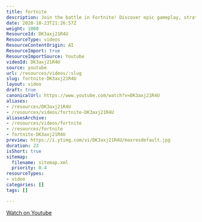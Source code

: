 ```yaml
---
title: fortnite
description: Join the battle in Fortnite! Discover epic gameplay, strategies, and thrilling moments as players compete to be the last one standing.
date: 2020-10-23T21:26:57Z
weight: 1000
ResourceId: DK3axj21R4U
ResourceType: videos
ResourceContentOrigin: AI
ResourceImport: true
ResourceImportSource: Youtube
videoId: DK3axj21R4U
source: youtube
url: /resources/videos/:slug
slug: fortnite-DK3axj21R4U
layout: video
draft: true
canonicalUrl: https://www.youtube.com/watch?v=DK3axj21R4U
aliases:
- /resources/DK3axj21R4U
- /resources/videos/fortnite-DK3axj21R4U
aliasesArchive:
- /resources/videos/fortnite
- /resources/fortnite
- fortnite-DK3axj21R4U
preview: https://i.ytimg.com/vi/DK3axj21R4U/maxresdefault.jpg
duration: 23
isShort: true
sitemap:
  filename: sitemap.xml
  priority: 0.4
resourceTypes:
- video
categories: []
tags: []

---
```

 [Watch on Youtube](https://www.youtube.com/watch?v=DK3axj21R4U)
